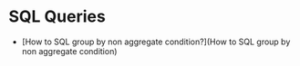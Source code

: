 # SQL Queries

* [How to SQL group by non aggregate condition?](How to SQL group by non aggregate condition)